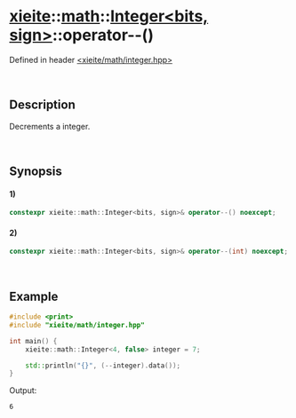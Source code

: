 # [xieite](../../../../../xieite.md)\:\:[math](../../../../../math.md)\:\:[Integer<bits, sign>](../../../../integer.md)\:\:operator--\(\)
Defined in header [<xieite/math/integer.hpp>](../../../../../../../include/xieite/math/integer.hpp)

&nbsp;

## Description
Decrements a integer.

&nbsp;

## Synopsis
#### 1)
```cpp
constexpr xieite::math::Integer<bits, sign>& operator--() noexcept;
```
#### 2)
```cpp
constexpr xieite::math::Integer<bits, sign>& operator--(int) noexcept;
```

&nbsp;

## Example
```cpp
#include <print>
#include "xieite/math/integer.hpp"

int main() {
    xieite::math::Integer<4, false> integer = 7;

    std::println("{}", (--integer).data());
}
```
Output:
```
6
```
